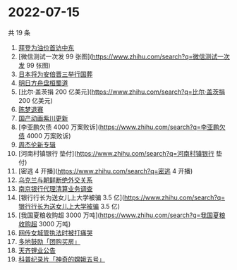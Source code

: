 # 2022-07-15

共 19 条

<!-- BEGIN -->
<!-- 最后更新时间 Fri Jul 15 2022 12:57:05 GMT+0800 (China Standard Time) -->

1. [拜登为油价首访中东](https://www.zhihu.com/search?q=拜登为油价首访中东)
1. [微信测试一次发 99 张图](https://www.zhihu.com/search?q=微信测试一次发 99 张图)
1. [日本将为安倍晋三举行国葬](https://www.zhihu.com/search?q=日本将为安倍晋三举行国葬)
1. [明日方舟盘桓蜀道](https://www.zhihu.com/search?q=明日方舟盘桓蜀道)
1. [比尔·盖茨捐 200 亿美元](https://www.zhihu.com/search?q=比尔·盖茨捐 200 亿美元)
1. [陈梦退赛](https://www.zhihu.com/search?q=陈梦退赛)
1. [国产动画紫川更新](https://www.zhihu.com/search?q=国产动画紫川更新)
1. [李亚鹏欠债 4000 万案败诉](https://www.zhihu.com/search?q=李亚鹏欠债 4000 万案败诉)
1. [周杰伦新专辑](https://www.zhihu.com/search?q=周杰伦新专辑)
1. [河南村镇银行 垫付](https://www.zhihu.com/search?q=河南村镇银行 垫付)
1. [密逃 4 开播](https://www.zhihu.com/search?q=密逃 4 开播)
1. [乌克兰与朝鲜断绝外交关系](https://www.zhihu.com/search?q=乌克兰与朝鲜断绝外交关系)
1. [南京银行代理清算业务调查](https://www.zhihu.com/search?q=南京银行代理清算业务调查)
1. [银行行长为送女儿上大学被骗 3.5 亿](https://www.zhihu.com/search?q=银行行长为送女儿上大学被骗 3.5 亿)
1. [我国夏粮收购超 3000 万吨](https://www.zhihu.com/search?q=我国夏粮收购超 3000 万吨)
1. [网传女城管执法时被打痛哭](https://www.zhihu.com/search?q=网传女城管执法时被打痛哭)
1. [多地鼓励「团购买房」](https://www.zhihu.com/search?q=多地鼓励「团购买房」)
1. [天齐锂业公告](https://www.zhihu.com/search?q=天齐锂业公告)
1. [科普纪录片「神奇的嫦娥五号」](https://www.zhihu.com/search?q=科普纪录片「神奇的嫦娥五号」)

<!-- END -->
